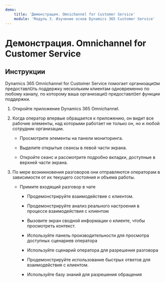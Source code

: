 ```yaml
---
demo:
    title: 'Демонстрация. Omnichannel for Customer Service'
    module: 'Модуль 3. Изучение основ Dynamics 365 Customer Service'
---
```


# Демонстрация. Omnichannel for Customer Service

## Инструкции

Dynamics 365 Omnichannel for Customer Service помогает организаци¤м предоставл¤ть поддержку нескольким клиентам одновременно по любому каналу, по которому ваша организаци¤ предоставл¤ет функции поддержки. 

1. Откройте приложение Dynamics 365 Omnichannel.

 

2. Когда оператор впервые обращается к приложению, он видит все рабочие элементы, над которыми работает не только он, но и любой сотрудник организации.

	- Просмотрите элементы на панели мониторинга.

	- Выделите открытые сеансы в левой части экрана.

	- Откройте сеанс и рассмотрите подробно вкладки, доступные в верхней части экрана.

 

3. По мере возникновения разговоров они отправляются операторам в зависимости от их текущего состояния и объема работы.

	- Примите входящий разговор в чате

		- Продемонстрируйте взаимодействие с клиентом.

		- Продемонстрируйте анализ реального настроения в процессе взаимодействия с клиентом

		- Вызовите экран сводной информации о клиенте, чтобы просмотреть контекст.

		- Используйте панель производительности для просмотра доступных сценариев оператора

		- Используйте сценарий оператора для разрешения разговора

		- Продемонстрируйте использование быстрых ответов для взаимодействия с клиентом.

		- Используйте базу знаний для разрешения обращения
